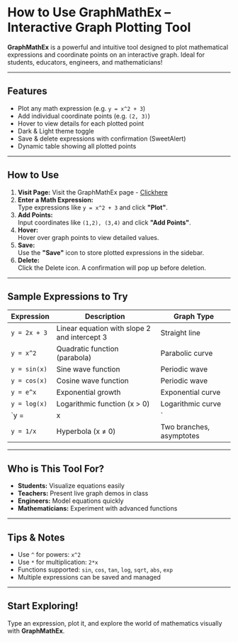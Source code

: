 # How to Use **GraphMathEx** – Interactive Graph Plotting Tool

**GraphMathEx** is a powerful and intuitive tool designed to plot mathematical expressions and coordinate points on an interactive graph. Ideal for students, educators, engineers, and mathematicians!

---

## Features
- Plot any math expression (e.g. `y = x^2 + 3`)
- Add individual coordinate points (e.g. `(2, 3)`)
- Hover to view details for each plotted point
- Dark & Light theme toggle
- Save & delete expressions with confirmation (SweetAlert)
- Dynamic table showing all plotted points

---

## How to Use
1. **Visit Page:**
   Visit the GraphMathEx page - [Clickhere](https://krishnatadi.github.io/graphmathex/#)
2. **Enter a Math Expression:**  
   Type expressions like `y = x^2 + 3` and click **"Plot"**.
3. **Add Points:**  
   Input coordinates like `(1,2), (3,4)` and click **"Add Points"**.
4. **Hover:**  
   Hover over graph points to view detailed values.
5. **Save:**  
   Use the **"Save"** icon to store plotted expressions in the sidebar.
6. **Delete:**  
   Click the Delete icon. A confirmation will pop up before deletion.

---

## Sample Expressions to Try

| Expression | Description | Graph Type |
|------------|------------|------------|
| `y = 2x + 3` | Linear equation with slope 2 and intercept 3 | Straight line |
| `y = x^2` | Quadratic function (parabola) | Parabolic curve |
| `y = sin(x)` | Sine wave function | Periodic wave |
| `y = cos(x)` | Cosine wave function | Periodic wave |
| `y = e^x` | Exponential growth | Exponential curve |
| `y = log(x)` | Logarithmic function (x > 0) | Logarithmic curve |
| `y = |x|` | Absolute value function | V-shaped graph |
| `y = 1/x` | Hyperbola (x ≠ 0) | Two branches, asymptotes |

---

## Who is This Tool For?
- **Students:** Visualize equations easily
- **Teachers:** Present live graph demos in class
- **Engineers:** Model equations quickly
- **Mathematicians:** Experiment with advanced functions

---

## Tips & Notes
- Use `^` for powers: `x^2`
- Use `*` for multiplication: `2*x`
- Functions supported: `sin`, `cos`, `tan`, `log`, `sqrt`, `abs`, `exp`
- Multiple expressions can be saved and managed

---

## Start Exploring!
Type an expression, plot it, and explore the world of mathematics visually with **GraphMathEx**.
